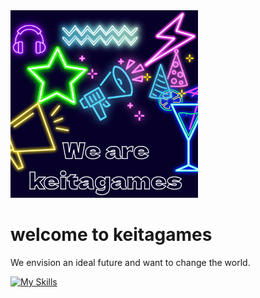 <img width=300 height=300 src ="We are keitagames.png"/>

# welcome to keitagames
We envision an ideal future and want to change the world.

[![My Skills](https://skillicons.dev/icons?i=python,js,ts,java,cpp,go,rust,swift,kotlin,dart,php,ruby,perl,lua,bash)](https://skillicons.dev)

